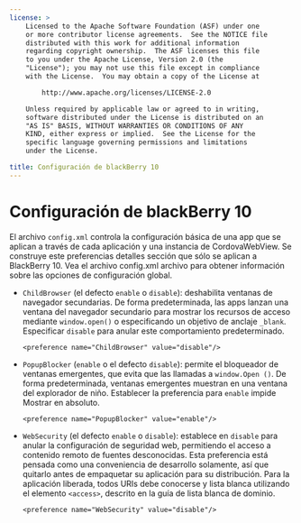 ```yaml
---
license: >
    Licensed to the Apache Software Foundation (ASF) under one
    or more contributor license agreements.  See the NOTICE file
    distributed with this work for additional information
    regarding copyright ownership.  The ASF licenses this file
    to you under the Apache License, Version 2.0 (the
    "License"); you may not use this file except in compliance
    with the License.  You may obtain a copy of the License at

        http://www.apache.org/licenses/LICENSE-2.0

    Unless required by applicable law or agreed to in writing,
    software distributed under the License is distributed on an
    "AS IS" BASIS, WITHOUT WARRANTIES OR CONDITIONS OF ANY
    KIND, either express or implied.  See the License for the
    specific language governing permissions and limitations
    under the License.

title: Configuración de blackBerry 10
---
```


# Configuración de blackBerry 10

El archivo `config.xml` controla la configuración básica de una app que se aplican a través de cada aplicación y una instancia de CordovaWebView. Se construye este preferencias detalles sección que sólo se aplican a BlackBerry 10. Vea el archivo config.xml archivo para obtener información sobre las opciones de configuración global.

*   `ChildBrowser` (el defecto `enable` o `disable`): deshabilita ventanas de navegador secundarias. De forma predeterminada, las apps lanzan una ventana del navegador secundario para mostrar los recursos de acceso mediante `window.open()` o especificando un objetivo de anclaje `_blank`. Especificar `disable` para anular este comportamiento predeterminado.
    
        <preference name="ChildBrowser" value="disable"/>
        

*   `PopupBlocker` (`enable` o el defecto `disable`): permite el bloqueador de ventanas emergentes, que evita que las llamadas a `window.Open ()`. De forma predeterminada, ventanas emergentes muestran en una ventana del explorador de niño. Establecer la preferencia para `enable` impide Mostrar en absoluto.
    
        <preference name="PopupBlocker" value="enable"/>
        

*   `WebSecurity` (el defecto `enable` o `disable`): establece en `disable` para anular la configuración de seguridad web, permitiendo el acceso a contenido remoto de fuentes desconocidas. Esta preferencia está pensada como una conveniencia de desarrollo solamente, así que quitarlo antes de empaquetar su aplicación para su distribución. Para la aplicación liberada, todos URIs debe conocerse y lista blanca utilizando el elemento `<access>`, descrito en la guía de lista blanca de dominio.
    
        <preference name="WebSecurity" value="disable"/>